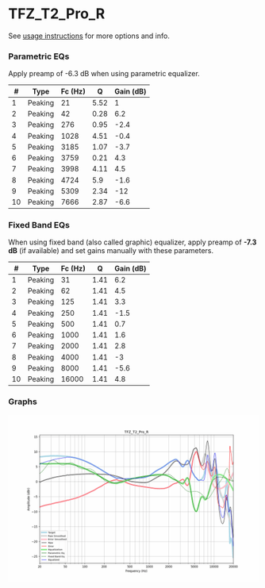 # TFZ_T2_Pro_R
See [usage instructions](https://github.com/jaakkopasanen/AutoEq#usage) for more options and info.

### Parametric EQs
Apply preamp of -6.3 dB when using parametric equalizer.

|   # | Type    |   Fc (Hz) |    Q |   Gain (dB) |
|-----|---------|-----------|------|-------------|
|   1 | Peaking |        21 | 5.52 |         1   |
|   2 | Peaking |        42 | 0.28 |         6.2 |
|   3 | Peaking |       276 | 0.95 |        -2.4 |
|   4 | Peaking |      1028 | 4.51 |        -0.4 |
|   5 | Peaking |      3185 | 1.07 |        -3.7 |
|   6 | Peaking |      3759 | 0.21 |         4.3 |
|   7 | Peaking |      3998 | 4.11 |         4.5 |
|   8 | Peaking |      4724 | 5.9  |        -1.6 |
|   9 | Peaking |      5309 | 2.34 |       -12   |
|  10 | Peaking |      7666 | 2.87 |        -6.6 |

### Fixed Band EQs
When using fixed band (also called graphic) equalizer, apply preamp of **-7.3 dB** (if available) and set gains manually with these parameters.

|   # | Type    |   Fc (Hz) |    Q |   Gain (dB) |
|-----|---------|-----------|------|-------------|
|   1 | Peaking |        31 | 1.41 |         6.2 |
|   2 | Peaking |        62 | 1.41 |         4.5 |
|   3 | Peaking |       125 | 1.41 |         3.3 |
|   4 | Peaking |       250 | 1.41 |        -1.5 |
|   5 | Peaking |       500 | 1.41 |         0.7 |
|   6 | Peaking |      1000 | 1.41 |         1.6 |
|   7 | Peaking |      2000 | 1.41 |         2.8 |
|   8 | Peaking |      4000 | 1.41 |        -3   |
|   9 | Peaking |      8000 | 1.41 |        -5.6 |
|  10 | Peaking |     16000 | 1.41 |         4.8 |

### Graphs
![](./TFZ_T2_Pro_R.png)
